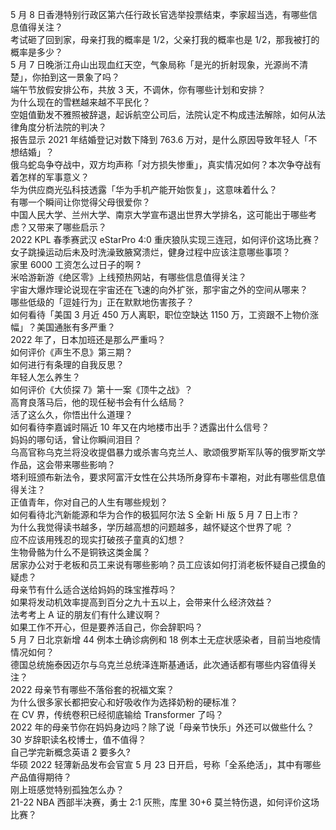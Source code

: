 5 月 8 日香港特别行政区第六任行政长官选举投票结束，李家超当选，有哪些信息值得关注？  
考试砸了回到家，母亲打我的概率是 1/2，父亲打我的概率也是 1/2，那我被打的概率是多少？  
5 月 7 日晚浙江舟山出现血红天空，气象局称「是光的折射现象，光源尚不清楚」，你拍到这一景象了吗？  
端午节放假安排公布，共放 3 天，不调休，你有哪些计划和安排？  
为什么现在的雪糕越来越不平民化？  
空姐值勤发不雅照被辞退，起诉航空公司后，法院认定不构成违法解除，如何从法律角度分析法院的判决？  
报告显示 2021 年结婚登记对数下降到 763.6 万对，是什么原因导致年轻人「不想结婚」？  
俄乌蛇岛争夺战中，双方均声称「对方损失惨重」，真实情况如何？本次争夺战有着怎样的军事意义？  
华为供应商光弘科技透露「华为手机产能开始恢复」，这意味着什么？  
有哪一个瞬间让你觉得父母很爱你？  
中国人民大学、兰州大学、南京大学宣布退出世界大学排名，这可能出于哪些考虑？又带来了哪些启示？  
2022 KPL 春季赛武汉 eStarPro 4:0 重庆狼队实现三连冠，如何评价这场比赛？  
女子跳操运动后未及时洗澡致腋窝溃烂，健身过程中应该注意哪些事项？  
家里 6000 工资怎么过日子的啊 ?  
米哈游新游《绝区零》上线预热网站，有哪些信息值得关注？  
宇宙大爆炸理论说现在宇宙还在飞速的向外扩张，那宇宙之外的空间从哪来？  
哪些低级的「逗娃行为」正在默默地伤害孩子？  
如何看待「美国 3 月近 450 万人离职，职位空缺达 1150 万，工资跟不上物价涨幅」？美国通胀有多严重？  
2022 年了，日本加班还是那么严重吗？  
如何评价《声生不息》第三期？  
如何进行有条理的自我反思？  
年轻人怎么养生？  
如何评价《大侦探 7》第十一案《顶牛之战》？  
高育良落马后，他的现任秘书会有什么结局？  
活了这么久，你悟出什么道理？  
如何看待李嘉诚时隔近 10 年又在内地楼市出手？透露出什么信号？  
妈妈的哪句话，曾让你瞬间泪目？  
乌高官称乌克兰将没收提倡暴力或杀害乌克兰人、歌颂俄罗斯军队等的俄罗斯文学作品，这会带来哪些影响？  
塔利班颁布新法令，要求阿富汗女性在公共场所身穿布卡罩袍，对此有哪些信息值得关注？  
正值青年，你对自己的人生有哪些规划？  
如何看待北汽新能源和华为合作的极狐阿尔法 S 全新 Hi 版 5 月 7 日上市？  
为什么我觉得读书越多，学历越高想的问题越多，越怀疑这个世界了呢 ？  
应不应该用残忍的现实打破孩子童真的幻想？  
生物骨骼为什么不是铜铁这类金属？  
居家办公对于老板和员工来说有哪些影响？员工应该如何打消老板怀疑自己摸鱼的疑虑？  
母亲节有什么适合送给妈妈的珠宝推荐吗？  
如果将发动机效率提高到百分之九十五以上，会带来什么经济效益？  
法考考上 A 证的朋友们有什么建议啊？  
如果工作不开心，但是要养活自己，你会辞职吗？  
5 月 7 日北京新增 44 例本土确诊病例和 18 例本土无症状感染者，目前当地疫情情况如何？  
德国总统施泰因迈尔与乌克兰总统泽连斯基通话，此次通话都有哪些内容值得关注？  
2022 母亲节有哪些不落俗套的祝福文案？  
为什么很多家长都把安心和好吸收作为选择奶粉的硬标准？  
在 CV 界，传统卷积已经彻底输给 Transformer 了吗？  
2022 年的母亲节你在妈妈身边吗？除了说「母亲节快乐」外还可以做些什么？  
30 岁辞职读名校博士，值不值得？  
自己学完新概念英语 2 要多久?  
华硕 2022 轻薄新品发布会官宣 5 月 23 日开启，号称「全系绝活」，其中有哪些产品值得期待？  
刚上班感觉特别孤独怎么办？  
21-22 NBA 西部半决赛，勇士 2:1 灰熊，库里 30+6 莫兰特伤退，如何评价这场比赛？  
